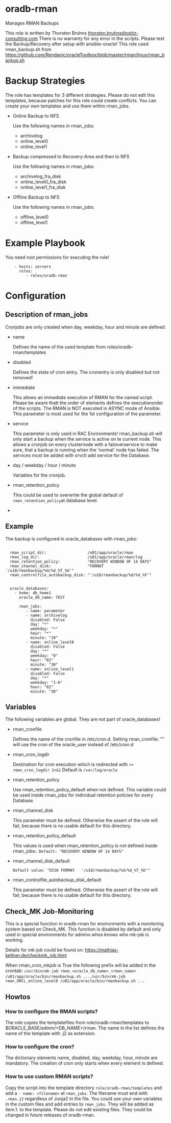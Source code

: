 # oradb-rman

Manages RMAN Backups

This role is written by Thorsten Bruhns <thorsten.bruhns@opitz-consulting.com>
There is no warranty for any error in the scripts. Please test the Backup/Recovery after setup with ansible-oracle!
This role used rman_backup.sh from https://github.com/Rendanic/oracleToolbox/blob/master/rman/linux/rman_backup.sh

# Backup Strategies
The role has templates for 3 different strategies. Please do not edit this templates, because patches for this role could create conflicts. You can create your own templates and use them within rman_jobs.


* Online Backup to NFS

  Use the following names in rman_jobs:

  * archivelog
  * online_level0
  * online_level1

* Backup compressed to Recovery-Area and then to NFS

  Use the following names in rman_jobs:

  * archivelog_fra_disk
  * online_level0_fra_disk
  * online_level1_fra_disk


* Offline Backup to NFS

  Use the following names in rman_jobs:

  * offline_level0
  * offline_level1

# Example Playbook

You need root permissions for executing the role!

```
    - hosts: servers
      roles:
         - roles/oradb-rman
```

# Configuration
## Description of rman_jobs
Cronjobs are only created when day, weekday, hour and minute are defined.

* name

  Defines the name of the used template from roles/oradb-rman/templates
* disabled

  Defines the state of cron entry. The cronentry is only disabled but not removed!
* immediate

  This allows an immediate execution of RMAN for the named script. Please be aware thatt the order of elements defines the executionorder of the scripts. The RMAN is NOT executed in ASYNC mode of Ansible. This parameter is most used for the 1st configuration of the parameter.

* service

  This parameter is only used in RAC Environments!
  rman_backup.sh will only start a backup when the service is active on te current node. This allows a cronjob on every clusternode with a failoverservice to make sure, that a backup is running when the 'normal' node has failed. The services must be added with srvctl add service for the Database.

* day / weekday / hour / minute

  Variables for the cronjob.

* rman_retention_policy

  This could be used to overwrite the global default of `rman_retention_policy`at database level.

* 
## Example

The backup is configured in oracle_databases with rman_jobs:

```

  rman_script_dir:                  /u01/app/oracle/rman
  rman_log_dir:                     /u01/app/oracle/rman/log
  rman_retention_policy:            "RECOVERY WINDOW OF 14 DAYS"
  rman_channel_disk:                "FORMAT   '/u10/rmanbackup/%d/%d_%T_%U'"
  rman_controlfile_autobackup_disk: "'/u10/rmanbackup/%d/%d_%F'"


  oracle_databases:
    - home: db_home1
      oracle_db_name: TEST

      rman_jobs:
         - name: parameter
         - name: archivelog
           disabled: False
           day: "*"
           weekday: "*"
           hour: "*"
           minute: "10"
         - name: online_level0
           disabled: False
           day: "*"
           weekday: "0"
           hour: "02"
           minute: "30"
         - name: online_level1
           disabled: False
           day: "*"
           weekday: "1-6"
           hour: "02"
           minute: "30"
```

## Variables
The following variables are global. They are not part of oracle_databases!

* rman_cronfile

  Defines the name of the cronfile in /etc/cron.d. Setting rman_cronfile: "" will use the cron of the oracle_user instead of /etc/cron.d

* rman_cron_logdir

  Destination for cron execution which is redirected with `>> rman_cron_logdir 2>&1`
  Default is `/var/log/oracle`

* rman_retention_policy

  Use rman_retention_policy_default when not defined. This variable could be used inside rman_jobs for individual retention policies for every Database.

* rman_channel_disk

  This parameter must be defined. Otherwise the assert of the role will fail, because there is no usable default for this directory.

* rman_retention_policy_default

  This values is used when rman_retention_policy is not defined inside rman_jobs:.
 `Default: "RECOVERY WINDOW OF 14 DAYS"`

* rman_channel_disk_default

  `Default value: "DISK FORMAT   '/u10/rmanbackup/%d/%d_%T_%U'"`

* rman_controlfile_autobackup_disk_default

  This parameter must be defined. Otherwise the assert of the role will fail, because there is no usable default for this directory.

## Check_MK Job-Monitoring
This is a special function in oradb-rman for environments with a monitoring system based on Check_MK. This function is disabled by default and only used in special environments for admins whos knows who mk-job is working.

Details for mk-job could be found on:
https://mathias-kettner.de/checkmk_job.html

When rman_cron_mkjob is True the following prefix will be added in the crontab:
  `/usr/bin/mk-job rman_<oracle_db_name>_<rman_name> /u01/app/oracle/bin/rmanbackup.sh ...`
  `/usr/bin/mk-job rman_ORCL_online_level0 /u01/app/oracle/bin/rmanbackup.sh ...`


## Howtos
### How to configure the RMAN scripts?
The role copies the templatefiles from role/oradb-rman/templates to $ORACLE_BASE/admin/<DB_NAME>/rman. The name in the list defines the name of the template with .j2 as extension.
	
### How to configure the cron?

The dictionary elements name, disabled, day, weekday, hour, minute are mandatory. The creation of cron only starts when every element is defined.

### How to use custom RMAN scripts?
Copy the script into the template directory `role/oradb-rman/templates` and add a `- name: <filename>` at `rman_jobs`. The filename must end with `.rman.j2` regardless of Junja2 in the file. You could use your own variables in the custom files and add entries to `rman_jobs`. They will be added as item.1.<dictionaryelement> to the template.
Please do not edit existing files. They could be changed in future releases of oradb-rman.

